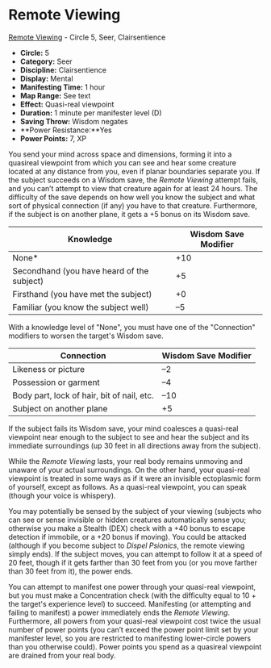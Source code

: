 # Remote Viewing

[Remote Viewing](/Psionics/R/RemoteViewing.md) - Circle 5, Seer, Clairsentience

- **Circle:** 5
- **Category:** Seer
- **Discipline:** Clairsentience
- **Display:** Mental
- **Manifesting Time:** 1 hour
- **Map Range:** See text
- **Effect:** Quasi-real viewpoint
- **Duration:** 1 minute per manifester level (D)
- **Saving Throw:** Wisdom negates
- **Power Resistance:**Yes
- **Power Points:** 7, XP

You send your mind across space and dimensions, forming it into a quasireal viewpoint from which you can see and hear some creature located at any distance from you, even if planar boundaries separate you. If the subject succeeds on a Wisdom save, the *Remote Viewing* attempt fails, and you can’t attempt to view that creature again for at least 24 hours. The difficulty of the save depends on how well you know the subject and what sort of physical connection (if any) you have to that creature. Furthermore, if the subject is on another plane, it gets a +5 bonus on its Wisdom save.

| Knowledge | Wisdom Save Modifier |
| ---       | ---                  |
| None*     | +10
| Secondhand (you have heard of the subject) | +5
| Firsthand (you have met the subject) | +0
| Familiar (you know the subject well) | –5

With a knowledge level of "None", you must have one of the "Connection" modifiers to worsen the target's Wisdom save.

| Connection | Wisdom Save Modifier |
| ---        | ---                  |
| Likeness or picture | –2
| Possession or garment | –4
| Body part, lock of hair, bit of nail, etc. | –10
| Subject on another plane | +5

If the subject fails its Wisdom save, your mind coalesces a quasi-real viewpoint near enough to the subject to see and hear the subject and its immediate surroundings (up 30 feet in all directions away from the subject).

While the *Remote Viewing* lasts, your real body remains unmoving and unaware of your actual surroundings. On the other hand, your quasi-real viewpoint is treated in some ways as if it were an invisible ectoplasmic form of yourself, except as follows. As a quasi-real viewpoint, you can speak (though your voice is whispery).

You may potentially be sensed by the subject of your viewing (subjects who can see or sense invisible or hidden creatures automatically sense you; otherwise you make a Stealth (DEX) check with a +40 bonus to escape detection if immobile, or a +20 bonus if moving). You could be attacked (although if you become subject to *Dispel Psionics*, the remote viewing simply ends). If the subject moves, you can attempt to follow it at a speed of 20 feet, though if it gets farther than 30 feet from you (or you move farther than 30 feet from it), the power ends.

You can attempt to manifest one power through your quasi-real viewpoint, but you must make a Concentration check (with the difficulty equal to 10 + the target's experience level) to succeed. Manifesting (or attempting and failing to manifest) a power immediately ends the *Remote Viewing*.
Furthermore, all powers from your quasi-real viewpoint cost twice the usual number of power points (you can’t exceed the power point limit set by your manifester level, so you are restricted to manifesting lower-circle powers than you otherwise could). Power points you spend as a quasireal viewpoint are drained from your real body.
